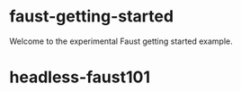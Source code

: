 # faust-getting-started

Welcome to the experimental Faust getting started example.
# headless-faust101
